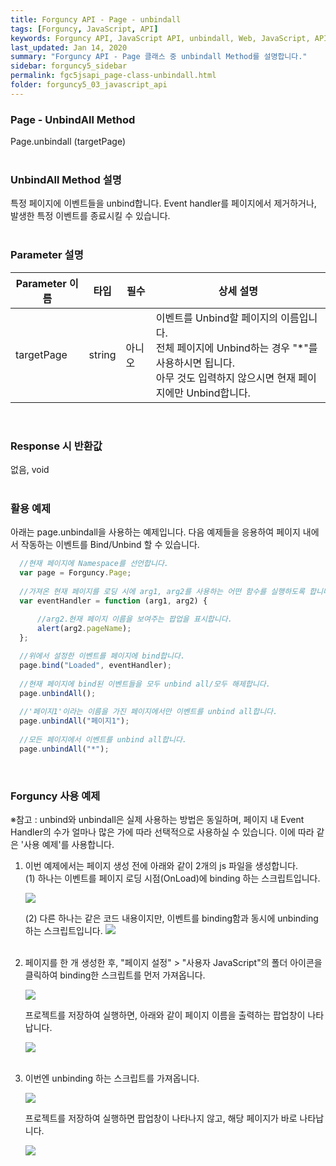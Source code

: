 ```yaml
---
title: Forguncy API - Page - unbindall
tags: [Forguncy, JavaScript, API]
keywords: Forguncy API, JavaScript API, unbindall, Web, JavaScript, API
last_updated: Jan 14, 2020
summary: "Forguncy API - Page 클래스 중 unbindall Method를 설명합니다."
sidebar: forguncy5_sidebar
permalink: fgc5jsapi_page-class-unbindall.html
folder: forguncy5_03_javascript_api
---
```


### Page - UnbindAll Method
Page.unbindall (targetPage)
<br /><br />

### UnbindAll Method 설명
특정 페이지에 이벤트들을 unbind합니다. Event handler를 페이지에서 제거하거나, 발생한 특정 이벤트를 종료시킬 수 있습니다.
<br /><br />

### Parameter 설명

| Parameter 이름 | 타입 | 필수 | 상세 설명 |
| --- | --- | --- | --- |
| targetPage | string	| 아니오 | 이벤트를 Unbind할 페이지의 이름입니다.<br />전체 페이지에 Unbind하는 경우 "*"를 사용하시면 됩니다.<br />아무 것도 입력하지 않으시면 현재 페이지에만 Unbind합니다. |

<br />

### Response 시 반환값
없음, void
<br /><br />

### 활용 예제
아래는 page.unbindall을 사용하는 예제입니다. 다음 예제들을 응용하여 페이지 내에서 작동하는 이벤트를 Bind/Unbind 할 수 있습니다.
<br />

~~~javascript
  //현재 페이지에 Namespace를 선언합니다.
  var page = Forguncy.Page;
  
  //가져온 현재 페이지를 로딩 시에 arg1, arg2를 사용하는 어떤 함수를 실행하도록 합니다.
  var eventHandler = function (arg1, arg2) {
      
      //arg2.현재 페이지 이름을 보여주는 팝업을 표시합니다.
      alert(arg2.pageName);
  };

  //위에서 설정한 이벤트를 페이지에 bind합니다.
  page.bind("Loaded", eventHandler);
  
  //현재 페이지에 bind된 이벤트들을 모두 unbind all/모두 해제합니다.
  page.unbindAll();
  
  //'페이지1'이라는 이름을 가진 페이지에서만 이벤트를 unbind all합니다.
  page.unbindAll("페이지1");
  
  //모든 페이지에서 이벤트를 unbind all합니다.
  page.unbindAll("*");
~~~

<br />

### Forguncy 사용 예제

※참고 : unbind와 unbindall은 실제 사용하는 방법은 동일하며, 페이지 내 Event Handler의 수가 얼마나 많은 가에 따라 선택적으로 사용하실 수 있습니다. 이에 따라 같은 '사용 예제'를 사용합니다.

1. 이번 예제에서는 페이지 생성 전에 아래와 같이 2개의 js 파일을 생성합니다.<br />
    (1) 하나는 이벤트를 페이지 로딩 시점(OnLoad)에 binding 하는 스크립트입니다.

    ![]({{site.url}}/images/forguncy5/ex-ss_page-unbindall01.png)
    <br />

    (2) 다른 하나는 같은 코드 내용이지만, 이벤트를 binding함과 동시에 unbinding 하는 스크립트입니다.
    ![]({{site.url}}/images/forguncy5/ex-ss_page-unbindall02.png)
    <br /><br />

2. 페이지를 한 개 생성한 후, "페이지 설정" > "사용자 JavaScript"의 폴더 아이콘을 클릭하여 binding한 스크립트를 먼저 가져옵니다.

    ![]({{site.url}}/images/forguncy5/ex-ss_page-unbindall03.png)
    <br />

    프로젝트를 저장하여 실행하면, 아래와 같이 페이지 이름을 출력하는 팝업창이 나타납니다.

    ![]({{site.url}}/images/forguncy5/ex-ss_page-unbindall04.png)
    <br /><br />

3. 이번엔 unbinding 하는 스크립트를 가져옵니다.

    ![]({{site.url}}/images/forguncy5/ex-ss_page-unbindall05.png)
    <br />

    프로젝트를 저장하여 실행하면 팝업창이 나타나지 않고, 해당 페이지가 바로 나타납니다.

    ![]({{site.url}}/images/forguncy5/ex-ss_page-unbindall06.png)

<br /><br />